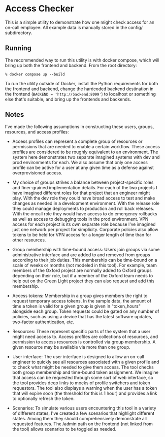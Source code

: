 # Access Checker

This is a simple utility to demonstrate how one might check access for an on-call employee. All 
example data is manually stored in the config/ subdirectory. 

## Running

The recommended way to run this utility is with docker compose, which will bring up both the 
frontend and backend. From the root directory:

```
% docker compose up --build
```

To run the utility outside of Docker, install the Python requirements for both the frontend and 
backend, change the hardcoded backend destination in the frontend 
(`BACKEND = 'http://backend:8099'`) to localhost or something else that's suitable, and bring up 
the frontends and backends.

## Notes

I've made the following assumptions in constructing these users, groups, resources, and access
profiles:

- Access profiles can represent a complete group of resources or permissions that are 
  needed to enable a certain workflow. These access profiles are considered to be roughly 
  equivalent to an environment. The system here demonstrates two separate imagined systems with 
  dev and prod environments for each. We also assume that only one access profile can be active 
  for a user at any given time as a defense against overprovisioned access.

- My choice of groups strikes a balance between project-specific roles and finer-grained 
  implementation details. For each of the two projects I have imagined different roles for that 
  project that an engineer might play. With the dev role they could have broad access to test 
  and make changes as needed in a development environment. With the release role they could 
  manage deployments to production and roll back releases. With the oncall role they would have 
  access to do emergency rollbacks as well as access to debugging tools in the prod environment. 
  VPN access for each project is its own separate role because I've imagined just one network 
  per project for simplicity. Corporate policies also allow tokens to be held for VPN access for 
  a longer length of time than for other resources.

- Group membership with time-bound access: Users join groups via some administrative interface 
  and are added to and removed from groups according to their job duties. This membership can be 
  time-bound on a scale of weeks or months (not modeled in this tool). For example, team members 
  of the Oxford project are normally added to Oxford groups depending on their role, but if a 
  member of the Oxford team needs to help out on the Green Light project they can also request 
  and add this membership.

- Access tokens: Membership in a group gives members the right to request temporary access 
  tokens. In the sample data, the amount of time a token is valid for a given group is given in 
  "token_hours" alongside each group. Token requests could be gated on any number of policies, 
  such as using a device that has the latest software updates, two-factor authentication, etc.

- Resources: These represent specific parts of the system that a user might need access to. 
  Access profiles are collections of resources, and permission to access resources is controlled 
  via group membership. A given resource may be available via more than one group.

- User interface: The user interface is designed to allow an on-call engineer to quickly see all 
  resources associated with a given profile and to check what might be needed to give them 
  access. The tool checks both group membership and time-bound token assignment. We imagine that 
  access can be requested through some sort of web interface, so the tool provides deep links to 
  mocks of profile switchers and token requestors. The tool also displays a warning when the 
  user has a token that will expire soon (the threshold for this is 1 hour) and provides a link 
  to optionally refresh the token.

- Scenarios: To simulate various users encountering this tool in a variety of different states, 
  I've created a few scenarios that highlight different states. Among them they should 
  comprehensively demonstrate all requested features. The /admin path on the frontend (not 
  linked from the tool) allows scenarios to be toggled as needed.
